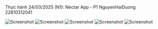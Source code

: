 Thực hành 24/03/2025 (N1): Nectar App - P1
NguyenHaiDuong 22810312041

<img src="./1.jpg" alt="Screenshot" />
<img src="./2.jpg" alt="Screenshot"  />
<img src="./3.jpg" alt="Screenshot"  />
<img src="./4.jpg" alt="Screenshot"  />
<img src="./5.jpg" alt="Screenshot"  />
